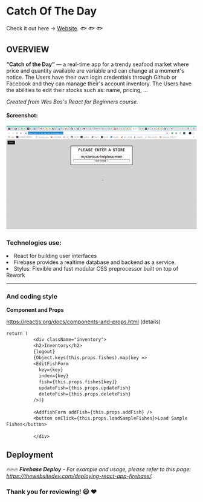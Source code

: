 
# Catch Of The Day

Check it out here -> [Website](https://catch-of-the-day-tam.firebaseapp.com/). 🐟 🐟 🐟

## OVERVIEW
  
**“Catch of the Day”** — a real-time app for a trendy seafood market where price and quantity available are variable and can change at a moment's notice. 
The Users have their own login credentials through Github or Facebook and they can manage their's account inventory. The Users have the abilities to edit their stocks such as: name, pricing, ...

*Created from Wes Bos's React for Beginners course.*


#### Screenshot:

<img src="./demo.gif">

### Technologies use:
<li>React for building user interfaces 
<li>Firebase provides a realtime database and backend as a service.
<li>Stylus: Flexible and fast modular CSS preprocessor built on top of Rework 


________________________________________________________


### And coding style

**Component and Props**

https://reactjs.org/docs/components-and-props.html (details)

```
return (
          <div className="inventory">
          <h2>Inventory</h2>
          {logout}
          {Object.keys(this.props.fishes).map(key => 
          <EditFishForm 
            key={key} 
            index={key} 
            fish={this.props.fishes[key]} 
            updateFish={this.props.updateFish}
            deleteFish={this.props.deleteFish}
          />)}

          <AddfishForm addFish={this.props.addFish} />
          <button onClick={this.props.loadSampleFishes}>Load Sample Fishes</button>

          </div>
```

## Deployment
🔥🔥🔥
_**Firebase Deploy** - For example and usage, please refer to this page: https://thewebsitedev.com/deploying-react-app-firebase/._


### Thank you for reviewing! 😃 ❤️

